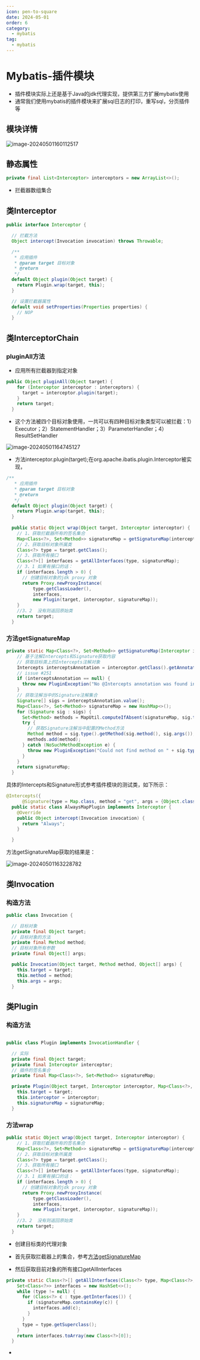 ```yaml
---
icon: pen-to-square
date: 2024-05-01
order: 6
category:
  - mybatis
tag:
  - mybatis
---
```


# Mybatis-插件模块

- 插件模块实际上还是基于Java的jdk代理实现，提供第三方扩展mybatis使用
- 通常我们使用mybatis的插件模块来扩展sql日志的打印，重写sql，分页插件等

## 模块详情

![image-20240501160112517](images/image-20240501160112517.png)

## 静态属性

```java
private final List<Interceptor> interceptors = new ArrayList<>();
```

- 拦截器数组集合

## 类Interceptor

```java
public interface Interceptor {

  // 拦截方法
  Object intercept(Invocation invocation) throws Throwable;

  /**
   * 应用插件
   * @param target 目标对象
   * @return
   */
  default Object plugin(Object target) {
    return Plugin.wrap(target, this);
  }

  // 设置拦截器属性
  default void setProperties(Properties properties) {
    // NOP
  }
```

## 类InterceptorChain

### pluginAll方法

- 应用所有拦截器到指定对象

```java
public Object pluginAll(Object target) {
    for (Interceptor interceptor : interceptors) {
      target = interceptor.plugin(target);
    }
    return target;
  }
```

- 这个方法被四个目标对象使用，一共可以有四种目标对象类型可以被拦截：1）Executor；2）StatementHandler；3）ParameterHandler；4）ResultSetHandler 

![image-20240501164745127](images/image-20240501164745127.png)

- 方法interceptor.plugin(target);在org.apache.ibatis.plugin.Interceptor被实现，

```java
/**
   * 应用插件
   * @param target 目标对象
   * @return
   */
  default Object plugin(Object target) {
    return Plugin.wrap(target, this);
  }
  
  public static Object wrap(Object target, Interceptor interceptor) {
    // 1、获取拦截器所有的签名集合
    Map<Class<?>, Set<Method>> signatureMap = getSignatureMap(interceptor);
    // 2、获取目标对象所属类
    Class<?> type = target.getClass();
    // 3、获取所有接口
    Class<?>[] interfaces = getAllInterfaces(type, signatureMap);
    // 3、1 如果有接口的话：
    if (interfaces.length > 0) {
      // 创建目标对象的jdk proxy 对象
      return Proxy.newProxyInstance(
          type.getClassLoader(),
          interfaces,
          new Plugin(target, interceptor, signatureMap));
    }
    //3、2  没有则返回原始类
    return target;
  }
```

### 方法getSignatureMap

```java
private static Map<Class<?>, Set<Method>> getSignatureMap(Interceptor interceptor) {
    // 基于注解Intercepts和Signature获取内容
    // 获取目标类上的Intercepts注解对象
    Intercepts interceptsAnnotation = interceptor.getClass().getAnnotation(Intercepts.class);
    // issue #251
    if (interceptsAnnotation == null) {
      throw new PluginException("No @Intercepts annotation was found in interceptor " + interceptor.getClass().getName());
    }
    // 获取注解当中的Signature注解集合
    Signature[] sigs = interceptsAnnotation.value();
    Map<Class<?>, Set<Method>> signatureMap = new HashMap<>();
    for (Signature sig : sigs) {
      Set<Method> methods = MapUtil.computeIfAbsent(signatureMap, sig.type(), k -> new HashSet<>());
      try {
        // 获取Signature注解当中配置的Method方法
        Method method = sig.type().getMethod(sig.method(), sig.args());
        methods.add(method);
      } catch (NoSuchMethodException e) {
        throw new PluginException("Could not find method on " + sig.type() + " named " + sig.method() + ". Cause: " + e, e);
      }
    }
    return signatureMap;
  }
```

具体的Intercepts和Signature形式参考插件模块的测试类，如下所示：

```java
@Intercepts({
      @Signature(type = Map.class, method = "get", args = {Object.class})})
  public static class AlwaysMapPlugin implements Interceptor {
    @Override
    public Object intercept(Invocation invocation) {
      return "Always";
    }

  }
```

方法getSignatureMap获取的结果是：

![image-20240501163228782](images/image-20240501163228782.png)

## 类Invocation

### 构造方法

```java
public class Invocation {

  // 目标对象
  private final Object target;
  // 目标对象的方法
  private final Method method;
  // 目标对象所有参数
  private final Object[] args;

  public Invocation(Object target, Method method, Object[] args) {
    this.target = target;
    this.method = method;
    this.args = args;
  }
```



## 类Plugin

### 构造方法

```java

public class Plugin implements InvocationHandler {

  // 实际
  private final Object target;
  private final Interceptor interceptor;
  // 插件的签名集合
  private final Map<Class<?>, Set<Method>> signatureMap;

  private Plugin(Object target, Interceptor interceptor, Map<Class<?>, Set<Method>> signatureMap) {
    this.target = target;
    this.interceptor = interceptor;
    this.signatureMap = signatureMap;
  }
```

### 方法wrap

```java
public static Object wrap(Object target, Interceptor interceptor) {
    // 1、获取拦截器所有的签名集合
    Map<Class<?>, Set<Method>> signatureMap = getSignatureMap(interceptor);
    // 2、获取目标对象所属类
    Class<?> type = target.getClass();
    // 3、获取所有接口
    Class<?>[] interfaces = getAllInterfaces(type, signatureMap);
    // 3、1 如果有接口的话：
    if (interfaces.length > 0) {
      // 创建目标对象的jdk proxy 对象
      return Proxy.newProxyInstance(
          type.getClassLoader(),
          interfaces,
          new Plugin(target, interceptor, signatureMap));
    }
    //3、2  没有则返回原始类
    return target;
  }
```

- 创建目标类的代理对象
- 首先获取拦截器上的集合，参考[方法getSignatureMap]()

- 然后获取目前对象的所有接口getAllInterfaces

```java
private static Class<?>[] getAllInterfaces(Class<?> type, Map<Class<?>, Set<Method>> signatureMap) {
    Set<Class<?>> interfaces = new HashSet<>();
    while (type != null) {
      for (Class<?> c : type.getInterfaces()) {
        if (signatureMap.containsKey(c)) {
          interfaces.add(c);
        }
      }
      type = type.getSuperclass();
    }
    return interfaces.toArray(new Class<?>[0]);
  }
```

- 